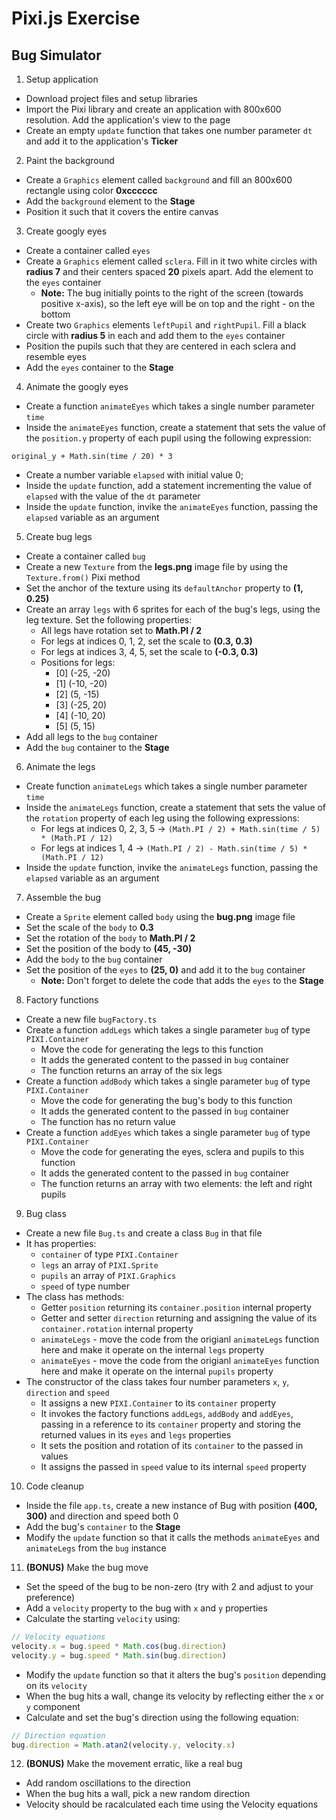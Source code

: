 # Pixi.js Exercise

## Bug Simulator

1. Setup application
- Download project files and setup libraries
- Import the Pixi library and create an application with 800x600 resolution. Add the application's view to the page
- Create an empty `update` function that takes one number parameter `dt` and add it to the application's **Ticker**

2. Paint the background
- Create a `Graphics` element called `background` and fill an 800x600 rectangle using color **0xcccccc**
- Add the `background` element to the **Stage**
- Position it such that it covers the entire canvas

3. Create googly eyes
- Create a container called `eyes`
- Create a `Graphics` element called `sclera`. Fill in it two white circles with **radius 7** and their centers spaced **20** pixels apart. Add the element to the `eyes` container
  - **Note:** The bug initially points to the right of the screen (towards positive x-axis), so the left eye will be on top and the right - on the bottom
- Create two `Graphics` elements `leftPupil` and `rightPupil`. Fill a black circle with **radius 5** in each and add them to the `eyes` container
- Position the pupils such that they are centered in each sclera and resemble eyes
- Add the `eyes` container to the **Stage**

4. Animate the googly eyes
- Create a function `animateEyes` which takes a single number parameter `time`
- Inside the `animateEyes` function, create a statement that sets the value of the `position.y` property of each pupil using the following expression:

```original_y + Math.sin(time / 20) * 3```

- Create a number variable `elapsed` with initial value 0;
- Inside the `update` function, add a statement incrementing the value of `elapsed` with the value of the `dt` parameter
- Inside the `update` function, invike the `animateEyes` function, passing the `elapsed` variable as an argument

5. Create bug legs
- Create a container called `bug`
- Create a new `Texture` from the **legs.png** image file by using the `Texture.from()` Pixi method
- Set the anchor of the texture using its `defaultAnchor` property to **(1, 0.25)**
- Create an array `legs` with 6 sprites for each of the bug's legs, using the leg texture. Set the following properties:
  - All legs have rotation set to **Math.PI / 2**
  - For legs at indices 0, 1, 2, set the scale to **(0.3, 0.3)**
  - For legs at indices 3, 4, 5, set the scale to **(-0.3, 0.3)**
  - Positions for legs:
    - [0] (-25, -20)
    - [1] (-10, -20)
    - [2] (5, -15)
    - [3] (-25, 20)
    - [4] (-10, 20)
    - [5] (5, 15)
- Add all legs to the `bug` container
- Add the `bug` container to the **Stage**

6. Animate the legs
- Create function `animateLegs` which takes a single number parameter `time`
- Inside the `animateLegs` function, create a statement that sets the value of the `rotation` property of each leg using the following expressions:
  - For legs at indices 0, 2, 3, 5 -> ```(Math.PI / 2) + Math.sin(time / 5) * (Math.PI / 12)```
  - For legs at indices 1, 4 -> ```(Math.PI / 2) - Math.sin(time / 5) * (Math.PI / 12)```
- Inside the `update` function, invike the `animateLegs` function, passing the `elapsed` variable as an argument

7. Assemble the bug
- Create a `Sprite` element called `body` using the **bug.png** image file
- Set the scale of the `body` to **0.3**
- Set the rotation of the `body` to **Math.PI / 2**
- Set the position of the body to **(45, -30)**
- Add the `body` to the `bug` container
- Set the position of the `eyes` to **(25, 0)** and add it to the `bug` container
  - **Note:** Don't forget to delete the code that adds the `eyes` to the **Stage**

8. Factory functions
- Create a new file `bugFactory.ts`
- Create a function `addLegs` which takes a single parameter `bug` of type `PIXI.Container`
  - Move the code for generating the legs to this function
  - It adds the generated content to the passed in `bug` container
  - The function returns an array of the six legs
- Create a function `addBody` which takes a single parameter `bug` of type `PIXI.Container`
  - Move the code for generating the bug's body to this function
  - It adds the generated content to the passed in `bug` container
  - The function has no return value
- Create a function `addEyes` which takes a single parameter `bug` of type `PIXI.Container`
  - Move the code for generating the eyes, sclera and pupils to this function
  - It adds the generated content to the passed in `bug` container
  - The function returns an array with two elements: the left and right pupils

9. Bug class
- Create a new file `Bug.ts` and create a class `Bug` in that file
- It has properties:
  - `container` of type `PIXI.Container`
  - `legs` an array of `PIXI.Sprite`
  - `pupils` an array of `PIXI.Graphics`
  - `speed` of type number
- The class has methods:
  - Getter `position` returning its `container.position` internal property
  - Getter and setter `direction` returning and assigning the value of its `container.rotation` internal property
  - `animateLegs` - move the code from the origianl `animateLegs` function here and make it operate on the internal `legs` property
  - `animateEyes` - move the code from the origianl `animateEyes` function here and make it operate on the internal `pupils` property
- The constructor of the class takes four number parameters `x`, `y`, `direction` and `speed`
  - It assigns a new `PIXI.Container` to its `container` property
  - It invokes the factory functions `addLegs`, `addBody` and `addEyes`, passing in a reference to its `container` property and storing the returned values in its `eyes` and `legs` properties
  - It sets the position and rotation of its `container` to the passed in values
  - It assigns the passed in `speed` value to its internal `speed` property

10. Code cleanup
- Inside the file `app.ts`, create a new instance of Bug with position **(400, 300)** and direction and speed both 0
- Add the bug's `container` to the **Stage**
- Modify the `update` function so that it calls the methods `animateEyes` and `animateLegs` from the `bug` instance

11. **(BONUS)** Make the bug move
- Set the speed of the bug to be non-zero (try with 2 and adjust to your preference)
- Add a `velocity` property to the bug with `x` and `y` properties
- Calculate the starting `velocity` using:
```javascript
// Velocity equations
velocity.x = bug.speed * Math.cos(bug.direction)
velocity.y = bug.speed * Math.sin(bug.direction)
```
- Modify the `update` function so that it alters the bug's `position` depending on its `velocity`
- When the bug hits a wall, change its velocity by reflecting either the `x` or `y` component
- Calculate and set the bug's direction using the following equation:
```javascript
// Direction equation
bug.direction = Math.atan2(velocity.y, velocity.x)
```

12. **(BONUS)** Make the movement erratic, like a real bug
- Add random oscillations to the direction
- When the bug hits a wall, pick a new random direction
- Velocity should be racalculated each time using the Velocity equations